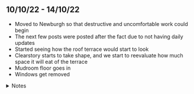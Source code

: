 ## 10/10/22 - 14/10/22

- Moved to Newburgh so that destructive and uncomfortable work could begin
- The next few posts were posted after the fact due to not having daily updates
- Started seeing how the roof terrace would start to look
- Clearstory starts to take shape, and we start to reevaluate how much space it will eat of the terrace
- Mudroom floor goes in
- Windows get removed

<details>
<summary>Notes</summary>

_Jackson:_ Staying in Newburgh SUCKED. First week we lost water due to a water main bursting, had the downstairs neighbor banging on the ceiling at 2am because he thought that Boden was running around in the apartment waking him up (not true, Boden and Natalie were visiting her parents), had ongoing issues with internet connectivity. Oh, and Bodie got sick with croup.

</details>
